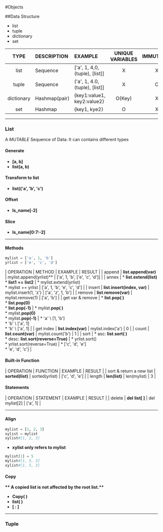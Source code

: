 #Objects

##Data Structure
* list
* tuple
* dictionary
* set

| TYPE | DESCRIPTION | EXAMPLE | UNIQUE VARIABLES | IMMUTABLE |
| :--: | :---------- | :------ | :--------------: | :-----: |
| list | Sequence | ['a', 1, 4,0, (tuple), [list]] | X | X |
| tuple | Sequence | ('a', 1, 4.0, (tuple), [list]] | X | O |
| dictionary | Hashmap(pair) | {key1:value1, key2:value2} | O(Key) | X |
| set | Hashmap | {key1, kye2} | O | X |

---
### List
A *MUTABLE* Sequence of Data: It can contains different types

#### Generate
* **[a, b]**
* **list(a, b)**

#### Transform to list
* **list(('a', 'b', 'c')**

#### Offset
* **ls_name[-2]**

#### Slice
* **ls_name[0:7:-2]**

---
#### Methods
```python
mylist = ['a', 1, 'b']
yrlist = ['e', 'c', 'd']
```

| OPERATION | METHOD | EXAMPLE | RESULT |
| append | __list__.**append(var)** | mylist.append(yrlist)** | ['a', 1, 'b', ['e', 'c', 'd']] |
| annex  | * __list__.**extend(**__list__**)**  <br/> * __list1__ **+=** __list2__ | * mylist.extend(yrlist)  <br/> * mylist += yrlist | ['a', 1, 'b', 'e', 'c', 'd'] |
| insert | __list__.**insert(index, var)** | mylist.insert(1, 'z') | ['a', 'z', 1, 'b'] |
| remove | __list__.**remove(var)** | mylist.remove(1) | ['a', 'b'] |
| get var & remove | * __list__.**pop( )** <br/> * __list__.**pop(0)** <br/> * __list__.**pop(-1)** | * mylist.**pop( )** <br/> * mylist.**pop(0)** <br/> * mylist.**pop(-1)** | * 'a' \ [1, 'b'] <br/> * 'b' \ ['a', 1] <br/> * 'b' \ ['a', 1] |
| get index | __list__.**index(var)** | mylist.index('a') | 0 |
| count | __list__.**count(var)** | mylist.count('b') | 1 |
| sort | * asc: __list__.**sort( )** <br/> * desc: __list__.**sort(reverse=True)** | * yrlist.sort() <br/> * yrlist.sort(reverse=True) | * ['c', 'd', 'e'] <br/> * 'e', 'd', 'c'] |

#### Built-in Function

| OPERATION | FUNCTION | EXAMPLE | RESULT |
| sort & return a new list | **sorted(**__list__**)** | sorted(yrlist) | ['c', 'd', 'e'] |
| length | **len(**__list__**)** | len(mylist) | 3 |

#### Statements

| OPERATION | STATEMENT | EXAMPLE | RESULT |
| delete | **del** __list__**[ ]** | del mylist[2] | ['a', 1] |

---
#### Align

```python
mylist = [1, 2, 3]
xylist = mylist
xylist#[1, 2, 3]
```

* __**xylist only refers to mylist**__
```python
mylist[1] = 5
mylist#[1, 5, 3]
xylist#[1, 5, 3]
```

#### Copy

__** A copied list is not affected by the root list.**__

* **Copy(  )**  
* **list(  )**  
* **[ : ]**

---
### Tuple

